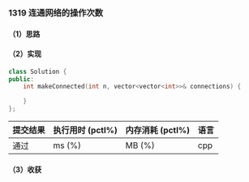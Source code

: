 ### 1319 连通网络的操作次数

#### （1）思路

#### （2）实现

```cpp
class Solution {
public:
    int makeConnected(int n, vector<vector<int>>& connections) {

    }
};
```

| 提交结果 | 执行用时 (pctl%) | 内存消耗 (pctl%) | 语言 |
|:---------|:-----------------|:-----------------|:-----|
| 通过     |  ms (%)   |  MB (%)  | cpp  |

#### （3）收获
